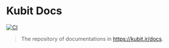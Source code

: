 # Kubit Docs

[![CI](https://github.com/sabzco/kubit-docs/actions/workflows/pipeline.yml/badge.svg)](https://github.com/sabzco/kubit-docs/actions/workflows/pipeline.yml)

> The repository of documentations in https://kubit.ir/docs.
